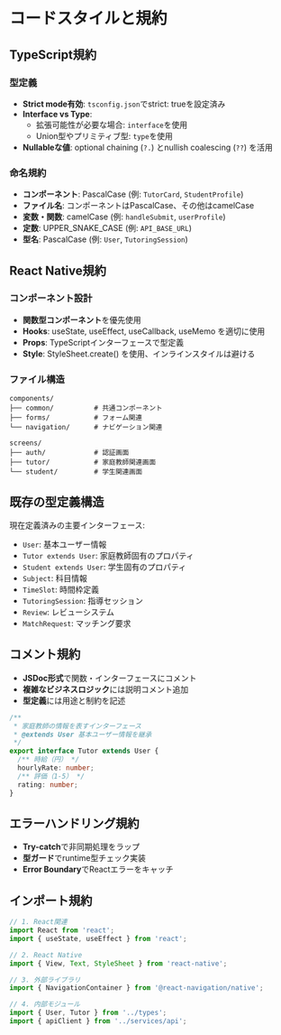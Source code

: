 # コードスタイルと規約

## TypeScript規約

### 型定義

- **Strict mode有効**: `tsconfig.json`でstrict: trueを設定済み
- **Interface vs Type**:
  - 拡張可能性が必要な場合: `interface`を使用
  - Union型やプリミティブ型: `type`を使用
- **Nullableな値**: optional chaining (`?.`) とnullish coalescing (`??`) を活用

### 命名規約

- **コンポーネント**: PascalCase (例: `TutorCard`, `StudentProfile`)
- **ファイル名**: コンポーネントはPascalCase、その他はcamelCase
- **変数・関数**: camelCase (例: `handleSubmit`, `userProfile`)
- **定数**: UPPER_SNAKE_CASE (例: `API_BASE_URL`)
- **型名**: PascalCase (例: `User`, `TutoringSession`)

## React Native規約

### コンポーネント設計

- **関数型コンポーネント**を優先使用
- **Hooks**: useState, useEffect, useCallback, useMemo を適切に使用
- **Props**: TypeScriptインターフェースで型定義
- **Style**: StyleSheet.create() を使用、インラインスタイルは避ける

### ファイル構造

```
components/
├── common/          # 共通コンポーネント
├── forms/           # フォーム関連
└── navigation/      # ナビゲーション関連

screens/
├── auth/            # 認証画面
├── tutor/           # 家庭教師関連画面
└── student/         # 学生関連画面
```

## 既存の型定義構造

現在定義済みの主要インターフェース:

- `User`: 基本ユーザー情報
- `Tutor extends User`: 家庭教師固有のプロパティ
- `Student extends User`: 学生固有のプロパティ
- `Subject`: 科目情報
- `TimeSlot`: 時間枠定義
- `TutoringSession`: 指導セッション
- `Review`: レビューシステム
- `MatchRequest`: マッチング要求

## コメント規約

- **JSDoc形式**で関数・インターフェースにコメント
- **複雑なビジネスロジック**には説明コメント追加
- **型定義**には用途と制約を記述

```typescript
/**
 * 家庭教師の情報を表すインターフェース
 * @extends User 基本ユーザー情報を継承
 */
export interface Tutor extends User {
  /** 時給（円） */
  hourlyRate: number;
  /** 評価（1-5） */
  rating: number;
}
```

## エラーハンドリング規約

- **Try-catch**で非同期処理をラップ
- **型ガード**でruntime型チェック実装
- **Error Boundary**でReactエラーをキャッチ

## インポート規約

```typescript
// 1. React関連
import React from 'react';
import { useState, useEffect } from 'react';

// 2. React Native
import { View, Text, StyleSheet } from 'react-native';

// 3. 外部ライブラリ
import { NavigationContainer } from '@react-navigation/native';

// 4. 内部モジュール
import { User, Tutor } from '../types';
import { apiClient } from '../services/api';
```
